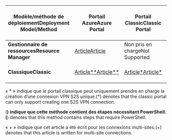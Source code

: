 | <span data-ttu-id="b9665-101">**Modèle/méthode de déploiement**</span><span class="sxs-lookup"><span data-stu-id="b9665-101">**Deployment Model/Method**</span></span> | <span data-ttu-id="b9665-102">**Portail Azure**</span><span class="sxs-lookup"><span data-stu-id="b9665-102">**Azure Portal**</span></span> | <span data-ttu-id="b9665-103">**Portail Classic**</span><span class="sxs-lookup"><span data-stu-id="b9665-103">**Classic Portal**</span></span> | <span data-ttu-id="b9665-104">**PowerShell**</span><span class="sxs-lookup"><span data-stu-id="b9665-104">**PowerShell**</span></span> | <span data-ttu-id="b9665-105">**Interface de ligne de commande Azure**</span><span class="sxs-lookup"><span data-stu-id="b9665-105">**Azure CLI**</span></span> |
| --- | --- | --- | --- | --- |
| <span data-ttu-id="b9665-106">**Gestionnaire de ressources**</span><span class="sxs-lookup"><span data-stu-id="b9665-106">**Resource Manager**</span></span> |[<span data-ttu-id="b9665-107">Article</span><span class="sxs-lookup"><span data-stu-id="b9665-107">Article</span></span>](../articles/vpn-gateway/vpn-gateway-howto-site-to-site-resource-manager-portal.md) |<span data-ttu-id="b9665-108">Non pris en charge</span><span class="sxs-lookup"><span data-stu-id="b9665-108">Not Supported</span></span> |[<span data-ttu-id="b9665-109">Article</span><span class="sxs-lookup"><span data-stu-id="b9665-109">Article</span></span>](../articles/vpn-gateway/vpn-gateway-create-site-to-site-rm-powershell.md) | [<span data-ttu-id="b9665-110">Article</span><span class="sxs-lookup"><span data-stu-id="b9665-110">Article</span></span>](../articles/vpn-gateway/vpn-gateway-howto-site-to-site-resource-manager-cli.md) |
| <span data-ttu-id="b9665-111">**Classique**</span><span class="sxs-lookup"><span data-stu-id="b9665-111">**Classic**</span></span> |[<span data-ttu-id="b9665-112">Article**</span><span class="sxs-lookup"><span data-stu-id="b9665-112">Article**</span></span>](../articles/vpn-gateway/vpn-gateway-howto-site-to-site-classic-portal.md) |[<span data-ttu-id="b9665-113">Article*</span><span class="sxs-lookup"><span data-stu-id="b9665-113">Article*</span></span>](../articles/vpn-gateway/vpn-gateway-site-to-site-create.md) |[<span data-ttu-id="b9665-114">Article+</span><span class="sxs-lookup"><span data-stu-id="b9665-114">Article+</span></span>](../articles/vpn-gateway/vpn-gateway-multi-site.md) | <span data-ttu-id="b9665-115">Non pris en charge</span><span class="sxs-lookup"><span data-stu-id="b9665-115">Not Supported</span></span> |

<span data-ttu-id="b9665-116">« * » indique que le portail classique peut uniquement prendre en charge la création d’une connexion VPN S2S unique.</span><span class="sxs-lookup"><span data-stu-id="b9665-116">(*) denotes that the classic portal can only support creating one S2S VPN connection.</span></span>

<span data-ttu-id="b9665-117">(**) indique que cette méthode contient des étapes nécessitant PowerShell.</span><span class="sxs-lookup"><span data-stu-id="b9665-117">(**) denotes that this method contains steps that require PowerShell.</span></span>

<span data-ttu-id="b9665-118">« + » indique que cet article a été écrit pour les connexions multi-sites.</span><span class="sxs-lookup"><span data-stu-id="b9665-118">(+) denotes that this article is written for multi-site connections.</span></span>